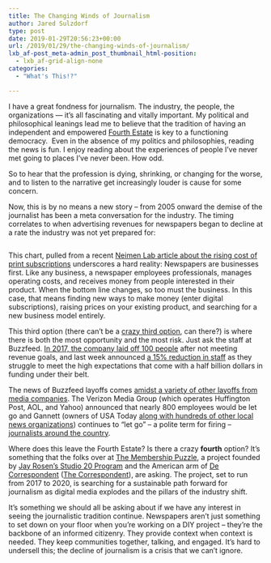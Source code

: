 ```yaml
---
title: The Changing Winds of Journalism
author: Jared Sulzdorf
type: post
date: 2019-01-29T20:56:23+00:00
url: /2019/01/29/the-changing-winds-of-journalism/
lxb_af-post_meta-admin_post_thumbnail_html-position:
  - lxb_af-grid-align-none
categories:
  - "What's This!?"

---
```

I have a great fondness for journalism. The industry, the people, the organizations &#8212; it&#8217;s all fascinating and vitally important. My political and philosophical leanings lead me to believe that the tradition of having an independent and empowered [Fourth Estate][1] is key to a functioning democracy.  Even in the absence of my politics and philosophies, reading the news is fun. I enjoy reading about the experiences of people I&#8217;ve never met going to places I&#8217;ve never been. How odd.

So to hear that the profession is dying, shrinking, or changing for the worse, and to listen to the narrative get increasingly louder is cause for some concern.

<!--more-->

Now, this is by no means a new story &#8211; from 2005 onward the demise of the journalist has been a meta conversation for the industry. The timing correlates to when advertising revenues for newspapers began to decline at a rate the industry was not yet prepared for:

<div class="wp-block-image">
  <figure class="aligncenter"><img decoding="async" class="wp-image-2492" src="https://jared.lexblogplatform.com/wp-content/uploads/sites/10/2019/01/chart.f46e656d2f76442eba59ea1a141a24a7.png" alt="" /></figure>
</div>

This chart, pulled from a recent [Neimen Lab article about the rising cost of print subscriptions][2] underscores a hard reality: Newspapers are businesses first. Like any business, a newspaper employees professionals, manages operating costs, and receives money from people interested in their product. When the bottom line changes, so too must the business. In this case, that means finding new ways to make money (enter digital subscriptions), raising prices on your existing product, and searching for a new business model entirely.

This third option (there can&#8217;t be a [crazy third option][3], can there?) is where there is both the most opportunity and the most risk. Just ask the staff at Buzzfeed. [In 2017, the company laid off 100 people][4] after not meeting revenue goals, and last week announced [a 15% reduction in staff][5] as they struggle to meet the high expectations that come with a half billion dollars in funding under their belt.

The news of Buzzfeed layoffs comes [amidst a variety of other layoffs from media companies][6]. The Verizon Media Group (which operates Huffington Post, AOL, and Yahoo) announced that nearly 800 employees would be let go and Gannett (owners of USA Today [along with hundreds of other local news organizations][7]) continues to &#8220;let go&#8221; &#8211; a polite term for firing &#8211; [journalists around the country][8].

Where does this leave the Fourth Estate? Is there a crazy **fourth** option? It&#8217;s something that the folks over at [The Membership Puzzle][9], a project founded by [Jay Rosen&#8217;s Studio 20 Program][10] and the American arm of [De Correspondent][11] ([The Correspondent][12]), are asking. The project, set to run from 2017 to 2020, is searching for a sustainable path forward for journalism as digital media explodes and the pillars of the industry shift.

It&#8217;s something we should all be asking about if we have any interest in seeing the journalistic tradition continue. Newspapers aren&#8217;t just something to set down on your floor when you&#8217;re working on a DIY project &#8211; they&#8217;re the backbone of an informed citizenry. They provide context when context is needed. They keep communities together, talking, and engaged. It&#8217;s hard to undersell this; the decline of journalism is a crisis that we can&#8217;t ignore.

 [1]: https://en.wikipedia.org/wiki/Fourth_Estate
 [2]: http://www.niemanlab.org/2019/01/newspapers-cost-more-than-twice-as-much-today-as-they-did-a-decade-ago-and-that-was-a-smart-move-by-publishers/
 [3]: https://www.crazythirdoption.com/
 [4]: https://www.recode.net/2017/11/29/16715350/buzzfeed-lays-off-100-greg-coleman-jonah-peretti-revenue-miss
 [5]: http://www.niemanlab.org/2019/01/in-the-latest-sign-things-really-are-dire-buzzfeed-is-laying-off-15-percent-of-its-staff/
 [6]: https://awfulannouncing.com/online-outlets/verizon-buzzfeed-gannett-laying-off-staff.html
 [7]: https://www.gannett.com/brands/
 [8]: https://www.poynter.org/business-work/2019/gannett-lays-off-journalists-across-the-country/
 [9]: https://membershippuzzle.org/about/
 [10]: https://journalism.nyu.edu/graduate/programs/studio-20-digital-first/
 [11]: https://decorrespondent.nl/
 [12]: https://thecorrespondent.com/